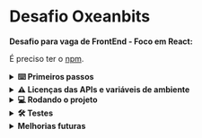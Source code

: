 # Desafio Oxeanbits
**Desafio para vaga de FrontEnd - Foco em React:**

É preciso ter o [npm](https://docs.npmjs.com/downloading-and-installing-node-js-and-npm).

<!-- ## Screenshots

<img src="" width="288"/> -->

<details>
  <summary><strong>⌨️ Primeiros passos</strong></summary><br />

  1. Clone o repositório

  - Use o comando: `git clone git@github.com:karl-no/desafio_oxeanbits.git`.
  - Entre na pasta do repositório que você acabou de clonar:
    - `cd desafio_oxeanbits`
  - Certifique-se que está na branch principal:
    - `git checkout main && git pull`.

  2. Instale as dependências

  - Entre na pasta raiz do projeto, chamada "app":
    - `cd app`
  - Instale as dependências com o comando npm:    
  - `npm install`.
  
</details>

<details>
  <summary><strong>⚠️ Licenças das APIs e variáveis de ambiente</strong></summary><br />

  - O repositório contém um arquivo chamado `.env.example` com exemplo de como devem ser as variáveis de ambiente para rodar o projeto.
  A seguinte variável de ambiente deve ser alterada de acordo com a chave de API da conta do usuário na plataforma TMDB:
    - VITE_API_KEY adquirida através da API da [TMDB](https://developer.themoviedb.org/docs/getting-started);
  
  - A chave da API [Kendo UI](https://www.telerik.com/kendo-react-ui/components/my-license/), deve ser obtida no site da empresa e, após configurada uma conta de usuário:
    - baixe o arquivo `kendo-ui-license.txt` e o coloque dentro da pasta app (a mesma que contém o arquivo 'package.json');
    - dentro da pasta app, rode o comando `npx kendo-ui-license activate`.
  
</details>

<details>
  <summary><strong>💻 Rodando o projeto</strong></summary><br />
    
    - `npm run dev`
  
</details>

<details>
  <summary><strong>🛠 Testes</strong></summary><br />
    
  Você pode executar todos os testes unitários localmente para verificar a solução proposta com o comando abaixo:

  ```bash
  npm test
  ```

  <!-- Você pode executar os testes para um único requisito passando, como parâmetro para o comando, o nome do arquivo de teste alvo: -->

  <!-- ```bash
  npm test src/__tests__/requirement1.test.js
  ``` -->
</details>

<details>
  <summary><strong>Melhorias futuras</strong></summary><br />
  Como este projeto se tratou de um desafio rápido, restam no projeto alguns pontos de melhoria que pretendo realizar no futuro:
  - consertar os filtros no grid do Kendo UI;
  - arredondar os valores das notas dos filmes para apenas uma casa decimal;
  - usar a paginação da resposta da API do TMDB para popular mais o grid da Home;
  - realizar melhorias na estilização das páginas e componentes;
  - terminar os testes unitários

  Tem mais alguma sugestão? Vamos interagir por aqui ou no [meu GitHub](https://www.linkedin.com/in/karl-web/)!!!
</details>
<br>

